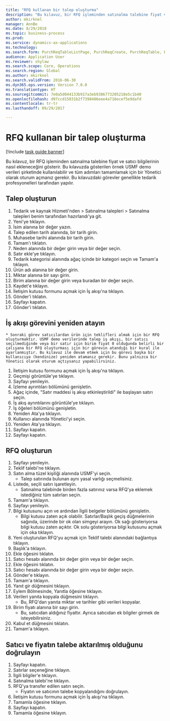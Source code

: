 ```yaml
--- 
title: "RFQ kullanan bir talep oluşturma"
description: "Bu kılavuz, bir RFQ işleminden satınalma talebine fiyat ve satıcı bilgilerinin nasıl ekleneceğini gösterir."
author: mkirknel
manager: AnnBe
ms.date: 8/29/2018
ms.topic: business-process
ms.prod: 
ms.service: dynamics-ax-applications
ms.technology: 
ms.search.form: PurchReqTableListPage, PurchReqCreate, PurchReqTable, PurchReqLineRelatedDocuments, EcoResCategorySingleLookup, PurchReqWorkflowDropDialog, WorkflowSubmitDialog, WorkflowStatus, WorkflowWorkItemActionDialog, WorkflowUserListLookup, PurchReqCopyRFQ, SysDataAreaSelectLookup, PurchRFQCaseTable, PurchRFQEditLines, PurchRFQReplyTable, UnitOfMeasureLookup
audience: Application User
ms.reviewer: shylaw
ms.search.scope: Core, Operations
ms.search.region: Global
ms.author: mkirknel
ms.search.validFrom: 2016-06-30
ms.dyn365.ops.version: Version 7.0.0
ms.translationtype: HT
ms.sourcegitcommit: 7e0a5d044133b917a3eb9386773205218e5c1b40
ms.openlocfilehash: d97ccd15031b2f7398486eee4a716ecef5e9dafd
ms.contentlocale: tr-tr
ms.lasthandoff: 09/29/2017

---
```

# <a name="create-a-requisition-that-uses-an-rfq"></a>RFQ kullanan bir talep oluşturma

[!include [task guide banner](../../includes/task-guide-banner.md)]

Bu kılavuz, bir RFQ işleminden satınalma talebine fiyat ve satıcı bilgilerinin nasıl ekleneceğini gösterir. Bu kılavuzda gösterilen örnek USMF demo verileri şirketinde kullanılabilir ve tüm adımları tamamlamak için bir Yönetici olarak oturum açmanız gerekir. Bu kılavuzdaki görevler genellikle tedarik profesyonelleri tarafından yapılır.


## <a name="create-a-requisition"></a>Talep oluşturun
1. Tedarik ve kaynak Hizmeti'nden > Satınalma talepleri > Satınalma talepleri benim tarafından hazırlandı'ya git.
2. Yeni'ye tıklayın.
3. İsim alanına bir değer yazın.
4. Talep edilen tarih alanında, bir tarih girin.
5. Muhasebe tarihi alanında bir tarih girin.
6. Tamam'ı tıklatın.
7. Neden alanında bir değer girin veya bir değer seçin.
8. Satır ekle'ye tıklayın.
9. Tedarik kategorisi alanında ağaç içinde bir kategori seçin ve Tamam'a tıklayın.
10. Ürün adı alanına bir değer girin.
11. Miktar alanına bir sayı girin.
12. Birim alanına bir değer girin veya buradan bir değer seçin.
13. Kaydet'e tıklayın.
14. İletişim kutusu formunu açmak için İş akışı'na tıklayın.
15. Gönder'i tıklatın.
16. Sayfayı kapatın.
17. Gönder'i tıklatın.

## <a name="reassign-a-workflow-task"></a>İş akışı görevini yeniden atayın
    * Sonraki görev satıcılardan ürün için teklifleri almak için bir RFQ oluşturmaktır. USMF demo verilerinde talep iş akışı, bir satıcı seçilmediğinde veya bir satır için birim fiyat 0 olduğunda belirli bir çalışana bir RFQ oluşturması için bir görevin atandığı bir kural ile ayarlanmıştır. Bu kılavuz ile devam etmek için bu görevi başka bir kullanıcıya (kendinize) yeniden atamanız gerekir. Bunu yalnızca bir Yönetici olarak oturum açtıysanız yapabilirsiniz.  
1. İletişim kutusu formunu açmak için İş akışı'na tıklayın.
2. Geçmişi görüntüle'ye tıklayın.
3. Sayfayı yenileyin.
4. İzleme ayrıntıları bölümünü genişletin.
5. Ağaç içinde, "Satır maddesi iş akışı etkinleştirildi" ile başlayan satırı seçin.
6. İş akış ayrıntılarını görüntüle'ye tıklayın.
7. İş öğeleri bölümünü genişletin.
8. Yeniden Ata'ya tıklayın.
9. Kullanıcı alanında Yönetici'yi seçin.
10. Yeniden Ata'ya tıklayın.
11. Sayfayı kapatın.
12. Sayfayı kapatın.

## <a name="create-an-rfq"></a>RFQ oluşturun
1. Sayfayı yenileyin.
2. Teklif talebi'ne tıklayın.
3. Satın alma tüzel kişiliği alanında USMF'yi seçin.
    * Talep satırında bulunan aynı yasal varlığı seçmelisiniz.  
4. Listede, seçili satırı işaretleyin.
    * Satınalma talebinde birden fazla satırınız varsa RFQ'ya eklemek istediğiniz tüm satırları seçin.  
5. Tamam'a tıklayın.
6. Sayfayı yenileyin.
7. Bilgi kutusunu açın ve ardından İlgili belgeler bölümünü genişletin.
    * Bilgi kutusu zaten açık olabilir. Satırlar/Başlık geçiş düğmelerinin sağında, üzerinde bir ok olan simgeyi arayın. Ok sağı gösteriyorsa bilgi kutusu zaten açıktır. Ok solu gösteriyorsa bilgi kutusunu açmak için oka tıklayın.  
8. Yeni oluşturulan RFQ'yu açmak için Teklif talebi alanındaki bağlantıya tıklayın.
9. Başlık'a tıklayın.
10. Ekle öğesini tıklatın.
11. Satıcı hesabı alanında bir değer girin veya bir değer seçin.
12. Ekle öğesini tıklatın.
13. Satıcı hesabı alanında bir değer girin veya bir değer seçin.
14. Gönder'e tıklayın.
15. Tamam'a tıklayın.
16. Yanıt gir düğmesini tıklayın.
17. Eylem Bölmesinde, Yanıtla öğesine tıklayın.
18. Verileri yanıta kopyala düğmesini tıklayın.
    * Bu, RFQ'dan yanıta miktar ve tarihler gibi verileri kopyalar.  
19. Birim fiyatı alanına bir sayı girin.
    * Bu, satıcıdan aldığınız fiyattır. Ayrıca satıcıdan ek bilgiler girmek de isteyebilirsiniz.  
20. Kabul et düğmesini tıklatın.
21. Tamam'a tıklayın.

## <a name="verify-that-vendor-and-price-have-been-transferred-to-the-requisition"></a>Satıcı ve fiyatın talebe aktarılmış olduğunu doğrulayın
1. Sayfayı kapatın.
2. Satırlar seçeneğine tıklayın.
3. İlgili bilgiler'e tıklayın.
4. Satınalma talebi'ne tıklayın.
5. RFQ'ya transfer edilen satırı seçin.
    * Fiyatın ve satıcının talebe kopyalandığını doğrulayın.  
6. İletişim kutusu formunu açmak için İş akışı'na tıklayın.
7. Tamamla öğesine tıklayın.
8. Sayfayı kapatın.
9. Tamamla öğesine tıklayın.


